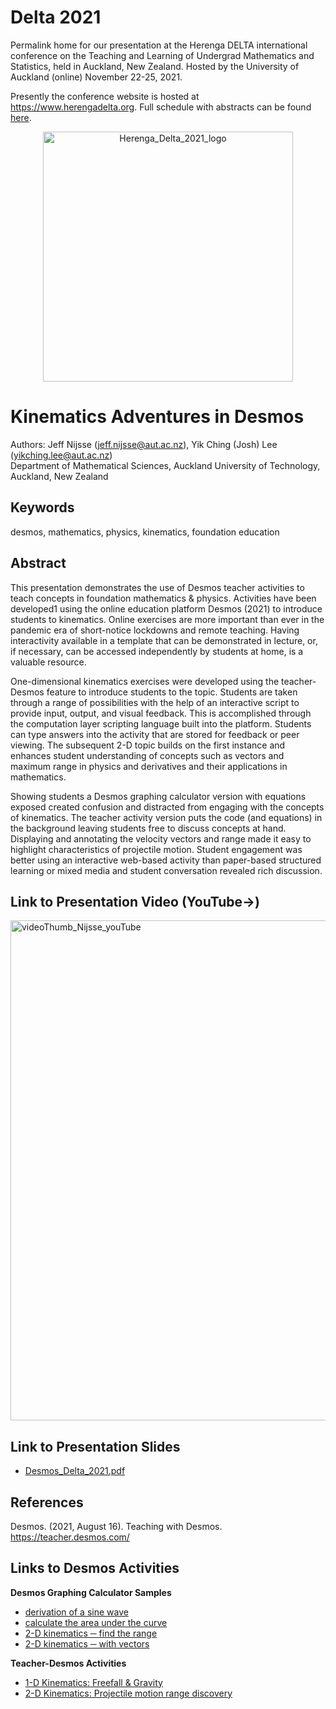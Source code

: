 # Delta 2021
Permalink home for our presentation at the Herenga DELTA international conference on the Teaching and Learning of Undergrad Mathematics and Statistics, held in Auckland, New Zealand. Hosted by the University of Auckland (online) November 22-25, 2021. 

Presently the conference website is hosted at https://www.herengadelta.org. Full schedule with abstracts can be found [here](https://www.math.canterbury.ac.nz/~m.langton/herenga_delta_schedule.html).

<p align="center"><img width="400" alt="Herenga_Delta_2021_logo" src="https://user-images.githubusercontent.com/39792005/142928987-39be8fb7-847e-4fc5-9523-b39dfc77601b.PNG"></p>

# Kinematics Adventures in Desmos
Authors: Jeff Nijsse (jeff.nijsse@aut.ac.nz), Yik Ching (Josh) Lee (yikching.lee@aut.ac.nz)\
Department of Mathematical Sciences, Auckland University of Technology, Auckland, New Zealand

## Keywords
desmos, mathematics, physics, kinematics, foundation education

## Abstract
This presentation demonstrates the use of Desmos teacher activities to teach concepts in foundation mathematics & physics. Activities have been developed1 using the online education platform Desmos (2021) to introduce students to kinematics. Online exercises are more important than ever in the pandemic era of short-notice lockdowns and remote teaching. Having interactivity available in a template that can be demonstrated in lecture, or, if necessary, can be accessed independently by students at home, is a valuable resource.

One-dimensional kinematics exercises were developed using the teacher-Desmos feature to introduce students to the topic. Students are taken through a range of possibilities with the help of an interactive script to provide input, output, and visual feedback. This is accomplished through the computation layer scripting language built into the platform. Students can type answers into the activity that are stored for feedback or peer viewing. The subsequent 2-D topic builds on the first instance and enhances student understanding of concepts such as vectors and maximum range in physics and derivatives and their applications in mathematics. 

Showing students a Desmos graphing calculator version with equations exposed created confusion and distracted from engaging with the concepts of kinematics. The teacher activity version puts the code (and equations) in the background leaving students free to discuss concepts at hand. Displaying and annotating the velocity vectors and range made it easy to highlight characteristics of projectile motion. Student engagement was better using an interactive web-based activity than paper-based structured learning or mixed media and student conversation revealed rich discussion. 

## Link to Presentation Video (YouTube→)

[<img width="800" alt="videoThumb_Nijsse_youTube" src="https://user-images.githubusercontent.com/39792005/144142002-1114d70b-8bfe-4a33-a7b6-4073ca776b41.PNG">](https://youtu.be/XoxGUEJHEZE)

## Link to Presentation Slides
* [Desmos_Delta_2021.pdf](Desmos_Delta_2021.pdf)

## References
Desmos. (2021, August 16). Teaching with Desmos. https://teacher.desmos.com/

## Links to Desmos Activities
**Desmos Graphing Calculator Samples**
* [derivation of a sine wave](https://www.desmos.com/calculator/29dgq3ss6c)
* [calculate the area under the curve](https://www.desmos.com/calculator/c4ojzppdov)
* [2-D kinematics ─ find the range](https://www.desmos.com/calculator/x5mswayqbm)
* [2-D kinematics ─ with vectors](https://www.desmos.com/calculator/ldioogmlss)

**Teacher-Desmos Activities**
* [1-D Kinematics: Freefall & Gravity](https://teacher.desmos.com/activitybuilder/custom/60f4a3988a4e10e4814f70e1)
* [2-D Kinematics: Projectile motion range discovery](https://teacher.desmos.com/activitybuilder/custom/60ef7595ab34fd641bb125b3)
